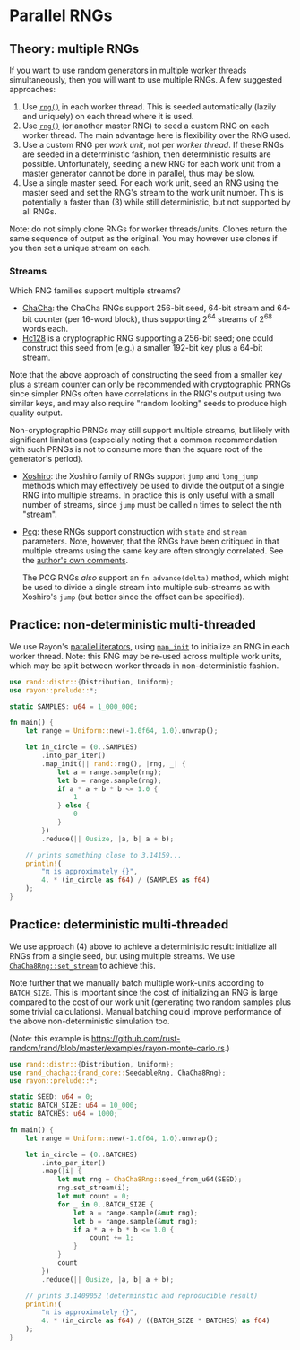 # Parallel RNGs

## Theory: multiple RNGs

If you want to use random generators in multiple worker threads simultaneously,
then you will want to use multiple RNGs. A few suggested approaches:

1.  Use [`rng()`] in each worker thread. This is seeded automatically
    (lazily and uniquely) on each thread where it is used.
2.  Use [`rng()`] (or another master RNG) to seed a custom RNG on each
    worker thread. The main advantage here is flexibility over the RNG used.
3.  Use a custom RNG per *work unit*, not per *worker thread*. If these RNGs
    are seeded in a deterministic fashion, then deterministic results are
    possible. Unfortunately, seeding a new RNG for each work unit from a master
    generator cannot be done in parallel, thus may be slow.
4.  Use a single master seed. For each work unit, seed an RNG using the master
    seed and set the RNG's stream to the work unit number. This is potentially a
    faster than (3) while still deterministic, but not supported by all RNGs.

Note: do not simply clone RNGs for worker threads/units. Clones return the same
sequence of output as the original. You may however use clones if you then set
a unique stream on each.

### Streams

Which RNG families support multiple streams?

-   [ChaCha](https://docs.rs/rand_chacha/latest/rand_chacha/): the ChaCha RNGs
    support 256-bit seed, 64-bit stream and 64-bit counter (per 16-word block),
    thus supporting 2<sup>64</sup> streams of 2<sup>68</sup> words each.
-   [Hc128](https://docs.rs/rand_hc/latest/rand_hc/) is a cryptographic RNG
    supporting a 256-bit seed; one could construct this seed from (e.g.) a
    smaller 192-bit key plus a 64-bit stream.

Note that the above approach of constructing the seed from a smaller key plus a
stream counter can only be recommended with cryptographic PRNGs since simpler
RNGs often have correlations in the RNG's output using two similar keys, and
may also require "random looking" seeds to produce high quality output.

Non-cryptographic PRNGs may still support multiple streams, but likely with
significant limitations (especially noting that a common recommendation with
such PRNGs is not to consume more than the square root of the generator's
period).

-   [Xoshiro](https://docs.rs/rand_xoshiro/latest/rand_xoshiro/): the Xoshiro
    family of RNGs support `jump` and `long_jump` methods which may effectively
    be used to divide the output of a single RNG into multiple streams. In
    practice this is only useful with a small number of streams, since `jump`
    must be called `n` times to select the nth "stream".
-   [Pcg](https://docs.rs/rand_pcg/latest/rand_pcg/): these RNGs support
    construction with `state` and `stream` parameters. Note, however, that the
    RNGs have been critiqued in that multiple streams using the same key are
    often strongly correlated. See the [author's own comments](https://www.pcg-random.org/posts/critiquing-pcg-streams.html).

    The PCG RNGs *also* support an `fn advance(delta)` method, which might be
    used to divide a single stream into multiple sub-streams as with Xoshiro's
    `jump` (but better since the offset can be specified).

## Practice: non-deterministic multi-threaded

We use Rayon's [parallel iterators](https://docs.rs/rayon/latest/rayon/iter/index.html), using [`map_init`] to initialize an RNG in
each worker thread. Note: this RNG may be re-used across multiple work units,
which may be split between worker threads in non-deterministic fashion.

```rust
use rand::distr::{Distribution, Uniform};
use rayon::prelude::*;

static SAMPLES: u64 = 1_000_000;

fn main() {
    let range = Uniform::new(-1.0f64, 1.0).unwrap();

    let in_circle = (0..SAMPLES)
        .into_par_iter()
        .map_init(|| rand::rng(), |rng, _| {
            let a = range.sample(rng);
            let b = range.sample(rng);
            if a * a + b * b <= 1.0 {
                1
            } else {
                0
            }
        })
        .reduce(|| 0usize, |a, b| a + b);

    // prints something close to 3.14159...
    println!(
        "π is approximately {}",
        4. * (in_circle as f64) / (SAMPLES as f64)
    );
}
```

## Practice: deterministic multi-threaded

We use approach (4) above to achieve a deterministic result: initialize all RNGs
from a single seed, but using multiple streams.
We use [`ChaCha8Rng::set_stream`] to achieve this.

Note further that we manually batch multiple work-units according to
`BATCH_SIZE`. This is important since the cost of initializing an RNG is large
compared to the cost of our work unit (generating two random samples plus some
trivial calculations). Manual batching could improve performance of the above
non-deterministic simulation too.

(Note: this example is <https://github.com/rust-random/rand/blob/master/examples/rayon-monte-carlo.rs>.)

```rust
use rand::distr::{Distribution, Uniform};
use rand_chacha::{rand_core::SeedableRng, ChaCha8Rng};
use rayon::prelude::*;

static SEED: u64 = 0;
static BATCH_SIZE: u64 = 10_000;
static BATCHES: u64 = 1000;

fn main() {
    let range = Uniform::new(-1.0f64, 1.0).unwrap();

    let in_circle = (0..BATCHES)
        .into_par_iter()
        .map(|i| {
            let mut rng = ChaCha8Rng::seed_from_u64(SEED);
            rng.set_stream(i);
            let mut count = 0;
            for _ in 0..BATCH_SIZE {
                let a = range.sample(&mut rng);
                let b = range.sample(&mut rng);
                if a * a + b * b <= 1.0 {
                    count += 1;
                }
            }
            count
        })
        .reduce(|| 0usize, |a, b| a + b);

    // prints 3.1409052 (determinstic and reproducible result)
    println!(
        "π is approximately {}",
        4. * (in_circle as f64) / ((BATCH_SIZE * BATCHES) as f64)
    );
}
```

[`rng()`]: https://docs.rs/rand/latest/rand/fn.rng.html
[`map_init`]: https://docs.rs/rayon/latest/rayon/iter/trait.ParallelIterator.html#method.map_init
[`ChaCha8Rng::set_stream`]: https://docs.rs/rand_chacha/latest/rand_chacha/struct.ChaCha8Rng.html#method.set_stream
